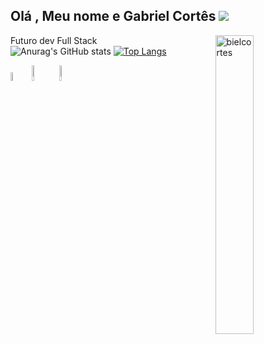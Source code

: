 ## Olá , Meu nome e Gabriel Cortês  ![](https://komarev.com/ghpvc/?username=whyubiel&color=blueviolet)
Futuro dev Full Stack 
<img width="35%" align="right"  alt="bielcortes" src="https://i.imgur.com/hxp9nxs.png" />  
![Anurag's GitHub stats](https://github-readme-stats.vercel.app/api?username=whyubiel&show_icons=true&theme=radical)
[![Top Langs](https://github-readme-stats.vercel.app/api/top-langs/?username=whyubiel&layout=compact)](https://github.com/anuraghazra/github-readme-stats)

<div class="style">
  <img width="6%" src="https://cdn.jsdelivr.net/gh/devicons/devicon/icons/javascript/javascript-original.svg" />
  <img width="8%" src="https://cdn.jsdelivr.net/gh/devicons/devicon/icons/html5/html5-original-wordmark.svg" />
  <img width="8%" src="https://cdn.jsdelivr.net/gh/devicons/devicon/icons/css3/css3-original-wordmark.svg" />
            
 </div>                        
  
  
 

